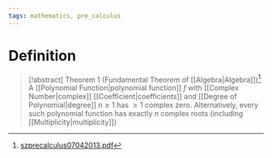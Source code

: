 ```yaml
---
tags: mathematics, pre_calculus
---
```


# Definition

> [!abstract] Theorem 1 (Fundamental Theorem of [[Algebra|Algebra]])[^1]
> A [[Polynomial Function|polynomial function]] $f$ with [[Complex Number|complex]] [[Coefficient|coefficients]] and [[Degree of Polynomial|degree]] $n \geq 1$ has $\geq 1$ complex zero.
> Alternatively, every such polynomial function has exactly $n$ complex roots (including [[Multiplicity|multiplicity]])

[^1]: [szprecalculus07042013.pdf](zotero://open-pdf/library/items/J3667KH4?page=302)